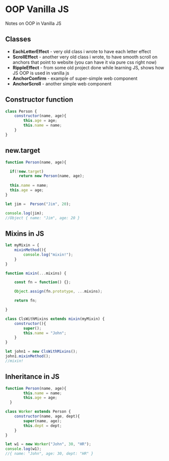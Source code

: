 # OOP Vanilla JS
Notes on OOP in Vanilla JS

## Classes
- **EachLetterEffect** - very old class i wrote to have each letter effect
- **ScrollEffect** - another very old class i wrote, to have smooth scroll on anchors that point to website (you can have it via pure css right now)
- **RippleEffect** - from some old project done while learning JS, shows how JS OOP is used in vanilla js
- **AnchorConfirm** - example of super-simple web component
- **AnchorScroll** - another simple web component

## Constructor function
```js
class Person {
    constructor(name, age){
        this.age = age;
        this.name = name;
    }
}
```

## new.target
```js
function Person(name, age){

  if(!new.target)
      return new Person(name, age);
    
  this.name = name;
  this.age = age;
}

let jim =  Person("Jim", 20);

console.log(jim);
//Object { name: "Jim", age: 20 }
```

## Mixins in JS
```js
let myMixin = {
    mixinMethod(){
        console.log("mixin!");
    }
}

function mixin(...mixins) {

    const fn = function() {};

    Object.assign(fn.prototype, ...mixins);

    return fn;

}

class ClsWithMixins extends mixin(myMixin) {
    constructor(){
        super();
        this.name = "John";
    }
}

let john1 = new ClsWithMixins();
john1.mixinMethod();
//mixin!
```

## Inheritance in JS
```js
function Person(name, age){
        this.name = name;
        this.age = age;
  }

class Worker extends Person {
    constructor(name, age, dept){
        super(name, age);
        this.dept = dept;
    }
}

let w1 = new Worker("John", 30, "HR");
console.log(w1);
//{ name: "John", age: 30, dept: "HR" }
```